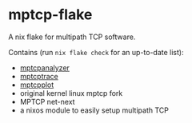 # mptcp-flake

A nix flake for multipath TCP software.

Contains (run `nix flake check` for an up-to-date list):
- [mptcpanalyzer]
- [mptcptrace]
- [mptcpplot]
- original kernel linux mptcp fork
- MPTCP net-next
- a nixos module to easily setup multipath TCP

[mptcpanalyzer]: https://github.com/teto/mptcpanalyzer
[mptcptrace]: https://bitbucket.org/bhesmans/mptcptrace
[mptcpplot]: https://github.com/nasa/multipath-tcp-tools/
